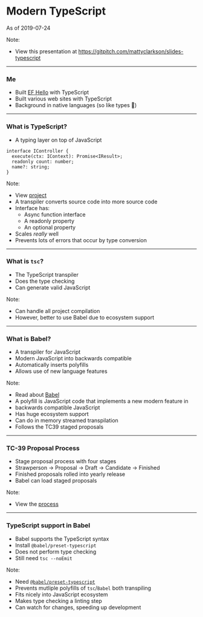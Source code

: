 # Modern TypeScript

As of 2019-07-24

Note:

- View this presentation at https://gitpitch.com/mattyclarkson/slides-typescript

---

### Me

- Built [EF Hello](https://www.efhello.com/) with TypeScript
- Built various web sites with TypeScript
- Background in native languages (so like types 🙂)

---

### What is TypeScript?

- A typing layer on top of JavaScript

```
interface IController {
  execute(ctx: IContext): Promise<IResult>;
  readonly count: number;
  name?: string;
}
```

Note:

- View [project](https://www.typescriptlang.org/)
- A transpiler converts source code into more source code
- Interface has:
  - Async function interface
  - A readonly property
  - An optional property
- Scales _really_ well
- Prevents lots of errors that occur by type conversion

---

### What is `tsc`?

- The TypeScript transpiler
- Does the type checking
- Can generate valid JavaScript

Note:

- Can handle all project compilation
- However, better to use Babel due to ecosystem support

---

### What is Babel?

- A transpiler for JavaScript
- Modern JavaScript into backwards compatible
- Automatically inserts polyfills
- Allows use of new language features

Note:

- Read about [Babel](https://babeljs.io)
- A polyfill is JavaScript code that implements a new modern feature in
- backwards compatible JavaScript
- Has huge ecosystem support
- Can do in memory streamed transpilation
- Follows the TC39 staged proposals

---

### TC-39 Proposal Process

- Stage proposal process with four stages
- Strawperson → Proposal → Draft → Candidate → Finished
- Finished proposals rolled into yearly release
- Babel can load staged proposals

Note:

- View the [process](https://tc39.es/process-document/)

---

### TypeScript support in Babel

- Babel supports the TypeScript syntax
- Install `@babel/preset-typescript`
- Does not perform type checking
- Still need `tsc --noEmit`

Note:

- Need [`@babel/preset-typescript`](https://babeljs.io/docs/en/babel-preset-typescript)
- Prevents mutliple polyfills of `tsc`/`Babel` both transpiling
- Fits nicely into JavaScript ecosystem
- Makes type checking a linting step
- Can watch for changes, speeding up development
